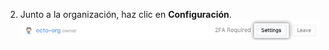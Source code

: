 2. Junto a la organización, haz clic en **Configuración**. ![El botón de configuración](/assets/images/help/organizations/settings-button.png)
